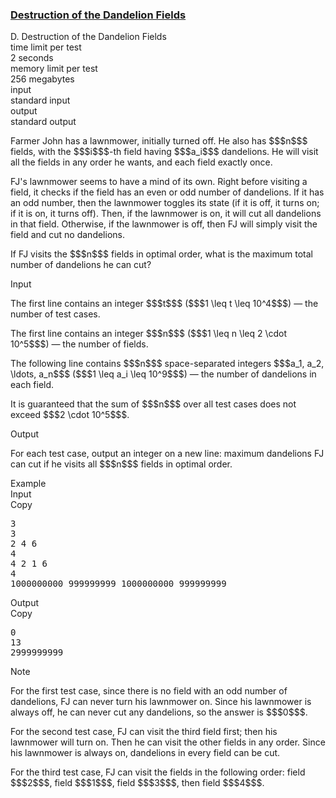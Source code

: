 <h3><a href="https://codeforces.com/contest/2148/problem/D" target="_blank" rel="noopener noreferrer">Destruction of the Dandelion Fields</a></h3>

<div class="header"><div class="title">D. Destruction of the Dandelion Fields</div><div class="time-limit"><div class="property-title">time limit per test</div>2 seconds</div><div class="memory-limit"><div class="property-title">memory limit per test</div>256 megabytes</div><div class="input-file input-standard"><div class="property-title">input</div>standard input</div><div class="output-file output-standard"><div class="property-title">output</div>standard output</div></div><div><p>Farmer John has a lawnmower, initially turned off. He also has $$$n$$$ fields, with the $$$i$$$-th field having $$$a_i$$$ dandelions. He will visit all the fields in any order he wants, and each field <span class="tex-font-style-bf">exactly once</span>.</p><p>FJ's lawnmower seems to have a mind of its own. Right before visiting a field, it checks if the field has an even or odd number of dandelions. If it has an odd number, then the lawnmower toggles its state (if it is off, it turns on; if it is on, it turns off). Then, if the lawnmower is on, it will cut all dandelions in that field. Otherwise, if the lawnmower is off, then FJ will simply visit the field and cut no dandelions.</p><p>If FJ visits the $$$n$$$ fields in optimal order, what is the maximum total number of dandelions he can cut?</p></div><div class="input-specification"><div class="section-title">Input</div><p>The first line contains an integer $$$t$$$ ($$$1 \leq t \leq 10^4$$$) — the number of test cases.</p><p>The first line contains an integer $$$n$$$ ($$$1 \leq n \leq 2 \cdot 10^5$$$) — the number of fields.</p><p>The following line contains $$$n$$$ space-separated integers $$$a_1, a_2, \ldots, a_n$$$ ($$$1 \leq a_i \leq 10^9$$$) — the number of dandelions in each field.</p><p>It is guaranteed that the sum of $$$n$$$ over all test cases does not exceed $$$2 \cdot 10^5$$$.</p></div><div class="output-specification"><div class="section-title">Output</div><p>For each test case, output an integer on a new line: maximum dandelions FJ can cut if he visits all $$$n$$$ fields in optimal order.</p></div><div class="sample-tests"><div class="section-title">Example</div><div class="sample-test"><div class="input"><div class="title">Input<div title="Copy" data-clipboard-target="#id00878542340364035" id="id007217191829495114" class="input-output-copier">Copy</div></div><pre id="id00878542340364035"><div class="test-example-line test-example-line-even test-example-line-0">3</div><div class="test-example-line test-example-line-odd test-example-line-1">3</div><div class="test-example-line test-example-line-odd test-example-line-1">2 4 6</div><div class="test-example-line test-example-line-even test-example-line-2">4</div><div class="test-example-line test-example-line-even test-example-line-2">4 2 1 6</div><div class="test-example-line test-example-line-odd test-example-line-3">4</div><div class="test-example-line test-example-line-odd test-example-line-3">1000000000 999999999 1000000000 999999999</div></pre></div><div class="output"><div class="title">Output<div title="Copy" data-clipboard-target="#id0007368997250117582" id="id0003148324883808773" class="input-output-copier">Copy</div></div><pre id="id0007368997250117582">0
13
2999999999
</pre></div></div></div><div class="note"><div class="section-title">Note</div><p>For the first test case, since there is no field with an odd number of dandelions, FJ can never turn his lawnmower on. Since his lawnmower is always off, he can never cut any dandelions, so the answer is $$$0$$$.</p><p>For the second test case, FJ can visit the third field first; then his lawnmower will turn on. Then he can visit the other fields in any order. Since his lawnmower is always on, dandelions in every field can be cut.</p><p>For the third test case, FJ can visit the fields in the following order: field $$$2$$$, field $$$1$$$, field $$$3$$$, then field $$$4$$$.</p></div>